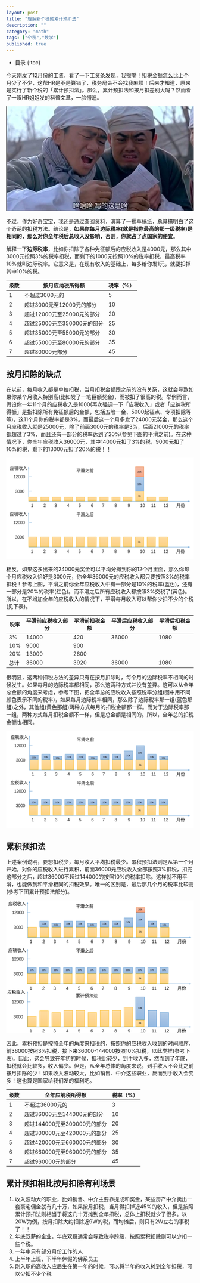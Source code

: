```yaml
---
layout: post
title: "理解新个税的累计预扣法"
description: ""
category: "math"
tags: ["个税","数学"]
published: true
---
```


* 目录
{:toc}


今天刚发了12月份的工资，看了一下工资条发现，我擦嘞！扣税金额怎么比上个月少了不少，这帮HR是不是算错了，税务局会不会找我麻烦！后来才知道，原来是实行了新个税的「累计预扣法」。那么，累计预扣法和按月扣差别大吗？然而看了一眼HR姐姐发的科普文章，一脸懵逼。

![啥啥啥](/assets/images/sha-sha-sha.jpg)

不过，作为好奇宝宝，我还是通过查阅资料，演算了一摞草稿纸，总算搞明白了这个奇葩的扣税方法。结论是，**如果你每月边际税率(就是指你最高的那一级税率)是相同的，那么对你全年税后总收入没影响，否则，你就占了点国家的便宜**。

解释一下**边际税率**，比如你扣除了各种免征额后的应税收入是4000元，那么其中3000元按照3%的税率扣税，而剩下的1000元按照10%的税率扣税，最高税率10%就叫边际税率。它意义是，在现有收入的基础上，每多给你发1元，就要扣掉其中10%的税。

| 级数 | 按月应纳税所得额     | 税率（%） |
| ---- | ---------------------------- | --------- |
| 1    | 不超过3000元的         | 5         |
| 2    | 超过3000元至12000元的部分 | 10        |
| 3    | 超过12000元至25000元的部分 | 20        |
| 4    | 超过25000元至350000元的部分 | 25        |
| 5    | 超过35000元至55000元的部分     | 30        |
| 6    | 超过55000元至80000元的部分     | 35        |
| 7    | 超过80000元部分               | 45        |


## 按月扣除的缺点
在以前，每月收入都是单独扣税，当月扣税金额跟之前的没有关系，这就会导致如果你某个月收入特别高(比如发了一笔巨额奖金)，而被扣了很高的税。举例而言，假设你一年11个月的应税收入是1000(再次强调一下「应税收入」或者「应纳税所得额」是指扣除所有免征额后的金额，包括五险一金、5000起征点、专项扣除等等)，这11个月你的税率都是3%。而最后这一个月多发了24000元奖金，那么这个月应税收入就是25000元，除了前面3000元的税率是3%，后面21000元的税率都超过了3%，而且还有一部分的税率达到了20%(参见下图的平滑之前)。在这种情况下，你全年应税收入36000元，其中14000元扣了3%的税，9000元扣了10%的税，剩下的13000元扣了20%的税！！

![平滑前后](/assets/images/tax-compare.png)

相反，如果这多出来的24000元奖金可以平均分摊到你的12个月里面，那么你每个月应税收入恰好是3000元，你全年36000元的应税收入都只要按照3%的税率扣税！参考上图，平滑之前你全年应税收入中有一部分是10%的税率(蓝色)，还有一部分是20%的税率(红色)。而平滑之后所有应税收入都按照3%交税了(黄色)。所以，在不增加全年的应税收入的情况下，平滑每月收入可以帮你少扣不少的个税(见下表)。

| 税率 | 平滑前应税收入部分 | 平滑前扣税金额 | 平滑后应税收入部分 | 平滑后扣税金额 |
| ---- | ------------------ | -------------- | ------------------ | -------------- |
| 3%   | 14000              | 420            | 36000              | 1080           |
| 10%  | 9000               | 900            |                    |                |
| 20%  | 13000              | 2600           |                    |                |
| 总计 | 36000              | 3920           | 36000              | 1080           |

很明显，这两种扣税方法的差异只有在按月扣除时，每个月的边际税率不相同的时候发生。如果每月的边际税率都相同，那么这两种方式并没有差异。这可以从全年总金额的角度来考虑，参考下图，把全年总的应税收入按照税率分组(图中用不同颜色表示不同的税率)，如果每月边际税率相同，那么除了边际税率那一组(蓝色那组)之外，其他组(黄色那组)两种方式每月的扣税金额都一样。而对于边际税率那一组，两种方式每月扣税金额不一样，但是总金额是相同的。所以，全年总的扣税金额也相同。

![平滑前后](/assets/images/tax-compare2.png)


## 累积预扣法

上述案例说明，要想扣税少，每月收入平均扣税最少。累积预扣法则是从第一个月开始，对你的应税收入进行累积，前面36000元应税收入全部按照3%扣税，扣完这部分之后，超过36000不超过144000的按照10%的税率扣除。这样就不用平滑，也能做到和平滑相同的扣税效果。唯一的区别是，最后那几个月的税率比较高(参考下图累计预扣法部分)。

![累计预扣法](/assets/images/cum-tax.png)

因此，累积预扣是按照全年的角度来扣税的，按照你的应税收入收到的时间顺序，前36000按照3%扣税，接下来36000-144000按照10%扣税，以此类推(参考下表)。因此，这会导致在年初的时候，扣税比较少，到手收入多，然而到了年底，扣税就会比较多，收入偏少。但是，从全年总体的角度来说，到手收入不会比之前按月扣除的少！如果收入波动较大，比如销售、中介这些职业，反而到手收入会变多！这也算是国家给我们发的福利吧。

| 级数 | 全年应纳税所得额     | 税率（%） |
| ---- | ---------------------------- | --------- |
| 1    | 不超过36000元的         | 3         |
| 2    | 超过36000元至144000元的部分 | 10        |
| 3    | 超过144000元至300000元的部分 | 20        |
| 4    | 超过300000元至420000元的部分 | 25        |
| 5    | 超过420000元至660000元的部分 | 30        |
| 6    | 超过660000元至960000元的部分 | 35        |
| 7    | 超过960000元的部分     | 45        |

## 累计预扣相比按月扣除有利场景

1. 收入波动大的职业，比如销售、中介主要靠提成和奖金，某些房产中介卖出一套豪宅佣金就有几十万，如果按月扣税，当月得扣掉近45%的收入，但是按照累计预扣法则相当于将这几十万摊到全年扣税，总体上扣税就少了很多。以20W为例，按月扣除大约扣除近9W的税，而均摊后，则只有2W左右的事税了！！
2. 年底双薪的企业，年底双薪通常会导致税率跨级，按照累积扣除则可以少扣一些个税。
3. 一年中只有部分月份工作的人
4. 上半年上班，下半年休假的佛系员工
5. 刚入职的高收入应届生在第一年的时候，可以将半年的收入摊到全年扣税，可以少扣不少个税
